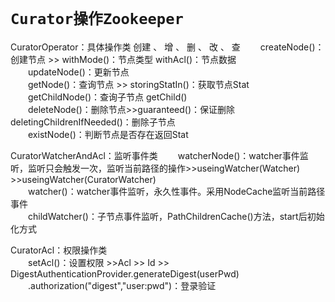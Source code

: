 # **`Curator操作Zookeeper`**

CuratorOperator：具体操作类 
    创建 、 增 、 删 、 改 、 查 
   　　createNode()：创建节点 >>  withMode()：节点类型  withAcl()：节点数据  
    　　updateNode()：更新节点  
    　　getNode()：查询节点 >> storingStatIn()：获取节点Stat  
    　　getChildNode()：查询子节点 getChild()  
    　　deleteNode()：删除节点>>guaranteed()：保证删除  deletingChildrenIfNeeded()：删除子节点  
    　　existNode()：判断节点是否存在返回Stat   
    
CuratorWatcherAndAcl：监听事件类
　　watcherNode()：watcher事件监听，监听只会触发一次，监听当前路径的操作>>useingWatcher(Watcher) >>useingWatcher(CuratorWatcher)  
　　watcher()：watcher事件监听，永久性事件。采用NodeCache监听当前路径事件  
　　childWatcher()：子节点事件监听，PathChildrenCache()方法，start后初始化方式  
 
CuratorAcl：权限操作类  
　　setAcl()：设置权限  >>Acl >> Id >>  DigestAuthenticationProvider.generateDigest(userPwd)  
　　.authorization("digest","user:pwd")：登录验证